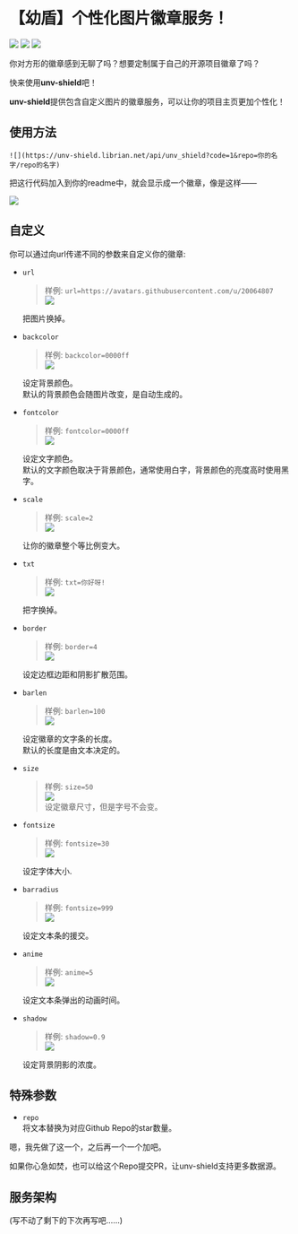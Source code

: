 # 【幼盾】个性化图片徽章服务！

![](https://unv-shield.librian.net/api/unv_shield?code=1&repo=RimoChan/Librian)
![](https://unv-shield.librian.net/api/unv_shield?code=1&txt=代码质量:好)
![](https://unv-shield.librian.net/api/unv_shield?code=1&txt=萝莉控:是)

你对方形的徽章感到无聊了吗？想要定制属于自己的开源项目徽章了吗？

快来使用<b>unv-shield</b>吧！

<b>unv-shield</b>提供包含自定义图片的徽章服务，可以让你的项目主页更加个性化！


## 使用方法


```
![](https://unv-shield.librian.net/api/unv_shield?code=1&repo=你的名字/repo的名字)
```

把这行代码加入到你的readme中，就会显示成一个徽章，像是这样——

![](https://unv-shield.librian.net/api/unv_shield?code=1&repo=RimoChan/Librian)


## 自定义

你可以通过向url传递不同的参数来自定义你的徽章: 

- `url`  
    > 样例: `url=https://avatars.githubusercontent.com/u/20064807`  
    > ![](https://unv-shield.librian.net/api/unv_shield?code=1&repo=RimoChan/Librian&url=https://avatars.githubusercontent.com/u/20064807)  
     
    把图片换掉。

- `backcolor`   
    > 样例: `backcolor=0000ff`  
    > ![](https://unv-shield.librian.net/api/unv_shield?code=1&backcolor=0000ff)

    设定背景颜色。  
    默认的背景颜色会随图片改变，是自动生成的。  

- `fontcolor`  
    > 样例: `fontcolor=0000ff`  
    > ![](https://unv-shield.librian.net/api/unv_shield?code=1&fontcolor=0000ff)  

    设定文字颜色。  
    默认的文字颜色取决于背景颜色，通常使用白字，背景颜色的亮度高时使用黑字。  

- `scale`  
    > 样例: `scale=2`  
    > ![](https://unv-shield.librian.net/api/unv_shield?code=1&scale=2)  

    让你的徽章整个等比例变大。

- `txt`  
    > 样例: `txt=你好呀!`  
    > ![](https://unv-shield.librian.net/api/unv_shield?code=1&txt=你好呀!) 
     
    把字换掉。

- `border`  
    > 样例: `border=4`  
    > ![](https://unv-shield.librian.net/api/unv_shield?code=1&border=4)  

    设定边框边距和阴影扩散范围。  
    
- `barlen`  
    > 样例: `barlen=100`  
    > ![](https://unv-shield.librian.net/api/unv_shield?code=1&barlen=100)  

    设定徽章的文字条的长度。  
    默认的长度是由文本决定的。  

- `size`  
    > 样例: `size=50`  
    > ![](https://unv-shield.librian.net/api/unv_shield?code=1&size=50)  
    设定徽章尺寸，但是字号不会变。

- `fontsize`  
    > 样例: `fontsize=30`  
    > ![](https://unv-shield.librian.net/api/unv_shield?code=1&fontsize=30)  
    
    设定字体大小.

- `barradius`  
    > 样例: `fontsize=999`  
    > ![](https://unv-shield.librian.net/api/unv_shield?code=1&barradius=999)  

    设定文本条的援交。  

- `anime`  
    > 样例: `anime=5`  
    > ![](https://unv-shield.librian.net/api/unv_shield?code=1&anime=5)  

    设定文本条弹出的动画时间。

- `shadow`  
    > 样例: `shadow=0.9`  
    > ![](https://unv-shield.librian.net/api/unv_shield?code=1&shadow=0.9)  

    设定背景阴影的浓度。


## 特殊参数

- `repo`  
    将文本替换为对应Github Repo的star数量。

嗯，我先做了这一个，之后再一个一个加吧。

如果你心急如焚，也可以给这个Repo提交PR，让unv-shield支持更多数据源。


## 服务架构

(写不动了剩下的下次再写吧……)


